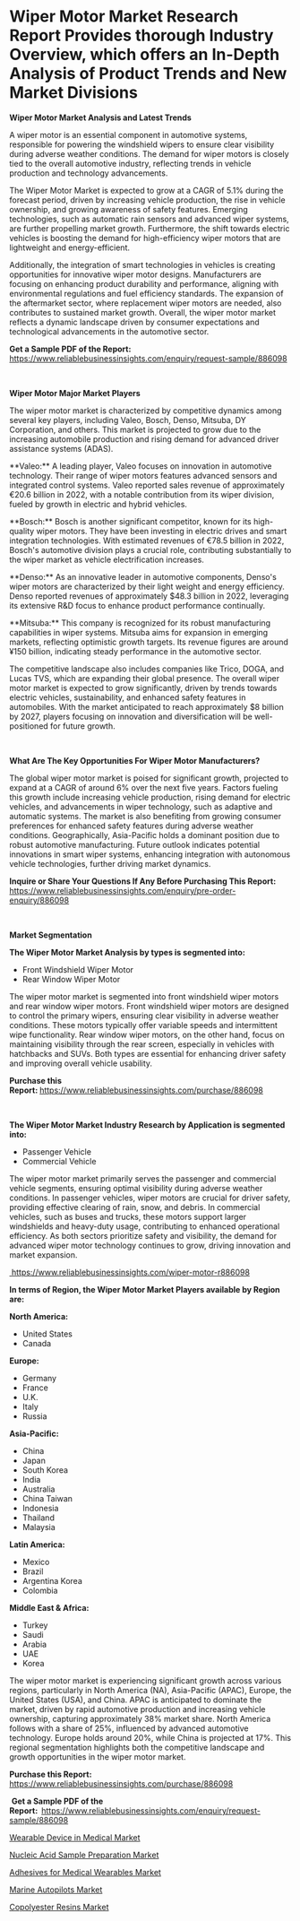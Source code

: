 <p><h1>Wiper Motor Market Research Report Provides thorough Industry Overview, which offers an In-Depth Analysis of Product Trends and New Market Divisions</h1></p><p><strong>Wiper Motor Market Analysis and Latest Trends</strong></p>
<p><p>A wiper motor is an essential component in automotive systems, responsible for powering the windshield wipers to ensure clear visibility during adverse weather conditions. The demand for wiper motors is closely tied to the overall automotive industry, reflecting trends in vehicle production and technology advancements. </p><p>The Wiper Motor Market is expected to grow at a CAGR of 5.1% during the forecast period, driven by increasing vehicle production, the rise in vehicle ownership, and growing awareness of safety features. Emerging technologies, such as automatic rain sensors and advanced wiper systems, are further propelling market growth. Furthermore, the shift towards electric vehicles is boosting the demand for high-efficiency wiper motors that are lightweight and energy-efficient.</p><p>Additionally, the integration of smart technologies in vehicles is creating opportunities for innovative wiper motor designs. Manufacturers are focusing on enhancing product durability and performance, aligning with environmental regulations and fuel efficiency standards. The expansion of the aftermarket sector, where replacement wiper motors are needed, also contributes to sustained market growth. Overall, the wiper motor market reflects a dynamic landscape driven by consumer expectations and technological advancements in the automotive sector.</p></p>
<p><strong>Get a Sample PDF of the Report:&nbsp;</strong> <a href="https://www.reliablebusinessinsights.com/enquiry/request-sample/886098?utm_campaign=96&utm_medium=2&utm_source=Github&utm_content=ia&utm_term=02112024&utm_id=wiper-motor">https://www.reliablebusinessinsights.com/enquiry/request-sample/886098</a></p>
<p>&nbsp;</p>
<p><strong>Wiper Motor Major Market Players</strong></p>
<p><p>The wiper motor market is characterized by competitive dynamics among several key players, including Valeo, Bosch, Denso, Mitsuba, DY Corporation, and others. This market is projected to grow due to the increasing automobile production and rising demand for advanced driver assistance systems (ADAS).</p><p>**Valeo:** A leading player, Valeo focuses on innovation in automotive technology. Their range of wiper motors features advanced sensors and integrated control systems. Valeo reported sales revenue of approximately €20.6 billion in 2022, with a notable contribution from its wiper division, fueled by growth in electric and hybrid vehicles.</p><p>**Bosch:** Bosch is another significant competitor, known for its high-quality wiper motors. They have been investing in electric drives and smart integration technologies. With estimated revenues of €78.5 billion in 2022, Bosch's automotive division plays a crucial role, contributing substantially to the wiper market as vehicle electrification increases.</p><p>**Denso:** As an innovative leader in automotive components, Denso's wiper motors are characterized by their light weight and energy efficiency. Denso reported revenues of approximately $48.3 billion in 2022, leveraging its extensive R&D focus to enhance product performance continually.</p><p>**Mitsuba:** This company is recognized for its robust manufacturing capabilities in wiper systems. Mitsuba aims for expansion in emerging markets, reflecting optimistic growth targets. Its revenue figures are around ¥150 billion, indicating steady performance in the automotive sector.</p><p>The competitive landscape also includes companies like Trico, DOGA, and Lucas TVS, which are expanding their global presence. The overall wiper motor market is expected to grow significantly, driven by trends towards electric vehicles, sustainability, and enhanced safety features in automobiles. With the market anticipated to reach approximately $8 billion by 2027, players focusing on innovation and diversification will be well-positioned for future growth.</p></p>
<p>&nbsp;</p>
<p><strong>What Are The Key Opportunities For Wiper Motor Manufacturers?</strong></p>
<p><p>The global wiper motor market is poised for significant growth, projected to expand at a CAGR of around 6% over the next five years. Factors fueling this growth include increasing vehicle production, rising demand for electric vehicles, and advancements in wiper technology, such as adaptive and automatic systems. The market is also benefiting from growing consumer preferences for enhanced safety features during adverse weather conditions. Geographically, Asia-Pacific holds a dominant position due to robust automotive manufacturing. Future outlook indicates potential innovations in smart wiper systems, enhancing integration with autonomous vehicle technologies, further driving market dynamics.</p></p>
<p><strong>Inquire or Share Your Questions If Any Before Purchasing This Report:</strong> <a href="https://www.reliablebusinessinsights.com/enquiry/pre-order-enquiry/886098?utm_campaign=96&utm_medium=2&utm_source=Github&utm_content=ia&utm_term=02112024&utm_id=wiper-motor">https://www.reliablebusinessinsights.com/enquiry/pre-order-enquiry/886098</a></p>
<p>&nbsp;</p>
<p><strong>Market Segmentation</strong></p>
<p><strong>The Wiper Motor Market Analysis by types is segmented into:</strong></p>
<p><ul><li>Front Windshield Wiper Motor</li><li>Rear Window Wiper Motor</li></ul></p>
<p><p>The wiper motor market is segmented into front windshield wiper motors and rear window wiper motors. Front windshield wiper motors are designed to control the primary wipers, ensuring clear visibility in adverse weather conditions. These motors typically offer variable speeds and intermittent wipe functionality. Rear window wiper motors, on the other hand, focus on maintaining visibility through the rear screen, especially in vehicles with hatchbacks and SUVs. Both types are essential for enhancing driver safety and improving overall vehicle usability.</p></p>
<p><strong>Purchase this Report:&nbsp;</strong><a href="https://www.reliablebusinessinsights.com/purchase/886098?utm_campaign=96&utm_medium=2&utm_source=Github&utm_content=ia&utm_term=02112024&utm_id=wiper-motor">https://www.reliablebusinessinsights.com/purchase/886098</a></p>
<p>&nbsp;</p>
<p><strong>The Wiper Motor Market Industry Research by Application is segmented into:</strong></p>
<p><ul><li>Passenger Vehicle</li><li>Commercial Vehicle</li></ul></p>
<p><p>The wiper motor market primarily serves the passenger and commercial vehicle segments, ensuring optimal visibility during adverse weather conditions. In passenger vehicles, wiper motors are crucial for driver safety, providing effective clearing of rain, snow, and debris. In commercial vehicles, such as buses and trucks, these motors support larger windshields and heavy-duty usage, contributing to enhanced operational efficiency. As both sectors prioritize safety and visibility, the demand for advanced wiper motor technology continues to grow, driving innovation and market expansion.</p></p>
<p><a href="https://www.reliablebusinessinsights.com/wiper-motor-r886098?utm_campaign=96&utm_medium=2&utm_source=Github&utm_content=ia&utm_term=02112024&utm_id=wiper-motor">&nbsp;https://www.reliablebusinessinsights.com/wiper-motor-r886098</a></p>
<p><strong>In terms of Region, the Wiper Motor Market Players available by Region are:</strong></p>
<p>
    <p> <strong> North America: </strong>
        <ul>
            <li>United States</li>
            <li>Canada</li>
        </ul>
        </p> 
    <p> <strong> Europe: </strong>
        <ul>
            <li>Germany</li>
            <li>France</li>
            <li>U.K.</li>
            <li>Italy</li>
            <li>Russia</li>
        </ul>
        </p> 
    <p> <strong> Asia-Pacific: </strong>
        <ul>
            <li>China</li>
            <li>Japan</li>
            <li>South Korea</li>
            <li>India</li>
            <li>Australia</li>
            <li>China Taiwan</li>
            <li>Indonesia</li>
            <li>Thailand</li>
            <li>Malaysia</li>
        </ul>
        </p> 
    <p> <strong> Latin America: </strong>
        <ul>
            <li>Mexico</li>
            <li>Brazil</li>
            <li>Argentina Korea</li>
            <li>Colombia</li>
        </ul>
        </p> 
    <p> <strong> Middle East & Africa: </strong>
        <ul>
            <li>Turkey</li>
            <li>Saudi</li>
            <li>Arabia</li>
            <li>UAE</li>
            <li>Korea</li>
        </ul>
    </p>
    </p>
<p><p>The wiper motor market is experiencing significant growth across various regions, particularly in North America (NA), Asia-Pacific (APAC), Europe, the United States (USA), and China. APAC is anticipated to dominate the market, driven by rapid automotive production and increasing vehicle ownership, capturing approximately 38% market share. North America follows with a share of 25%, influenced by advanced automotive technology. Europe holds around 20%, while China is projected at 17%. This regional segmentation highlights both the competitive landscape and growth opportunities in the wiper motor market.</p></p>
<p><strong>Purchase this Report: </strong><a href="https://www.reliablebusinessinsights.com/purchase/886098?utm_campaign=96&utm_medium=2&utm_source=Github&utm_content=ia&utm_term=02112024&utm_id=wiper-motor">https://www.reliablebusinessinsights.com/purchase/886098</a></p>
<p>&nbsp;<strong>Get a Sample PDF of the Report:&nbsp;&nbsp;</strong><a href="https://www.reliablebusinessinsights.com/enquiry/request-sample/886098?utm_campaign=96&utm_medium=2&utm_source=Github&utm_content=ia&utm_term=02112024&utm_id=wiper-motor">https://www.reliablebusinessinsights.com/enquiry/request-sample/886098</a></p>
<p><strong></strong></p>
<p><p><a href="https://www.linkedin.com/pulse/global-wearable-device-medical-market-trends-analysis-future-w8rhe?utm_campaign=96&utm_medium=2&utm_source=Github&utm_content=ia&utm_term=02112024&utm_id=wiper-motor">Wearable Device in Medical Market</a></p><p><a href="https://issuu.com/reportprime-2/docs/nucleic-acid-sample-preparation-mar_9f6c5d413b666d?utm_campaign=96&utm_medium=2&utm_source=Github&utm_content=ia&utm_term=02112024&utm_id=wiper-motor">Nucleic Acid Sample Preparation Market</a></p><p><a href="https://www.linkedin.com/pulse/strategic-roadmap-success-global-adhesives-medical-buote?utm_campaign=96&utm_medium=2&utm_source=Github&utm_content=ia&utm_term=02112024&utm_id=wiper-motor">Adhesives for Medical Wearables Market</a></p><p><a href="https://github.com/jennyt6m/Market-Research-Report-List-1/blob/main/marine-autopilots-market.md?utm_campaign=96&utm_medium=2&utm_source=Github&utm_content=ia&utm_term=02112024&utm_id=wiper-motor">Marine Autopilots Market</a></p><p><a href="https://medium.com/@kenyettavcl/the-global-copolyester-resins-market-is-a-dynamic-and-growing-industry-6e7d0c3a350f?utm_campaign=96&utm_medium=2&utm_source=Github&utm_content=ia&utm_term=02112024&utm_id=wiper-motor">Copolyester Resins Market</a></p></p>